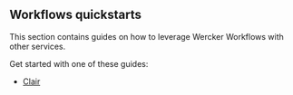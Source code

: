 ## Workflows quickstarts

This section contains guides on how to leverage Wercker Workflows with other services.

Get started with one of these guides:

* [Clair](/quickstarts/workflows/clair.html)
